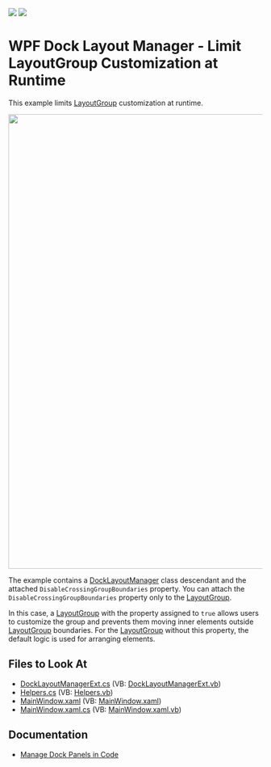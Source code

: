 <!-- default badges list -->
[![](https://img.shields.io/badge/Open_in_DevExpress_Support_Center-FF7200?style=flat-square&logo=DevExpress&logoColor=white)](https://supportcenter.devexpress.com/ticket/details/E4845)
[![](https://img.shields.io/badge/📖_How_to_use_DevExpress_Examples-e9f6fc?style=flat-square)](https://docs.devexpress.com/GeneralInformation/403183)
<!-- default badges end -->

# WPF Dock Layout Manager - Limit LayoutGroup Customization at Runtime

This example limits [LayoutGroup](https://docs.devexpress.com/WPF/DevExpress.Xpf.Docking.LayoutGroup) customization at runtime.

<img src="https://user-images.githubusercontent.com/12169834/175359371-47c8a0aa-9d45-470d-9f9f-a830ac39a423.png" width=900px/>

The example contains a [DockLayoutManager](https://docs.devexpress.com/WPF/DevExpress.Xpf.Docking.DockLayoutManager) class descendant and the attached `DisableCrossingGroupBoundaries` property. You can attach the `DisableCrossingGroupBoundaries` property only to the [LayoutGroup](https://docs.devexpress.com/WPF/DevExpress.Xpf.Docking.LayoutGroup).

In this case, a [LayoutGroup](https://docs.devexpress.com/WPF/DevExpress.Xpf.Docking.LayoutGroup) with the property assigned to `true` allows users to customize the group and prevents them moving inner elements outside [LayoutGroup](https://docs.devexpress.com/WPF/DevExpress.Xpf.Docking.LayoutGroup) boundaries. For the [LayoutGroup](https://docs.devexpress.com/WPF/DevExpress.Xpf.Docking.LayoutGroup) without this property, the default logic is used for arranging elements.


<!-- default file list -->
## Files to Look At

* [DockLayoutManagerExt.cs](./CS/DXDockingForLayoutPurposes/DockLayoutManagerExt.cs) (VB: [DockLayoutManagerExt.vb](./VB/vb_DXDockingForLayoutPurposes/DockLayoutManagerExt.vb))
* [Helpers.cs](./CS/DXDockingForLayoutPurposes/Helpers.cs) (VB: [Helpers.vb](./VB/vb_DXDockingForLayoutPurposes/Helpers.vb))
* [MainWindow.xaml](./CS/DXDockingForLayoutPurposes/MainWindow.xaml) (VB: [MainWindow.xaml](./VB/vb_DXDockingForLayoutPurposes/MainWindow.xaml))
* [MainWindow.xaml.cs](./CS/DXDockingForLayoutPurposes/MainWindow.xaml.cs) (VB: [MainWindow.xaml.vb](./VB/vb_DXDockingForLayoutPurposes/MainWindow.xaml.vb))
<!-- default file list end -->

## Documentation

- [Manage Dock Panels in Code](https://docs.devexpress.com/WPF/15540/controls-and-libraries/layout-management/dock-windows/miscellaneous/managing-dock-panels-in-code)
